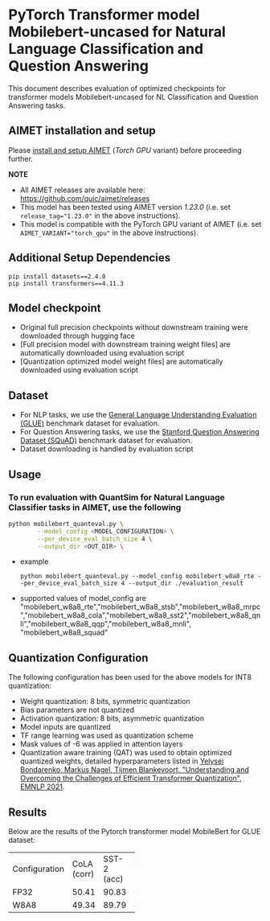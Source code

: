 # PyTorch Transformer model Mobilebert-uncased for Natural Language Classification and Question Answering  
This document describes evaluation of optimized checkpoints for transformer models Mobilebert-uncased for NL Classification and Question Answering tasks.

## AIMET installation and setup
Please [install and setup AIMET](https://github.com/quic/aimet/blob/release-aimet-1.23/packaging/install.md) (*Torch GPU* variant) before proceeding further.

**NOTE**
- All AIMET releases are available here: https://github.com/quic/aimet/releases
- This model has been tested using AIMET version *1.23.0*  (i.e. set `release_tag="1.23.0"` in the above instructions).
- This model is compatible with the PyTorch GPU variant of AIMET (i.e. set `AIMET_VARIANT="torch_gpu"` in the above instructions).

## Additional Setup Dependencies
```
pip install datasets==2.4.0
pip install transformers==4.11.3 
```
## Model checkpoint
- Original full precision checkpoints without downstream training were downloaded through hugging face 
- [Full precision model with downstream training weight files] are automatically downloaded using evaluation script 
- [Quantization optimized model weight files] are automatically downloaded using evaluation script 

## Dataset 
- For NLP tasks, we use the [General Language Understanding Evaluation (GLUE)](https://gluebenchmark.com/) benchmark dataset for evaluation. 
- For Question Answering tasks, we use the [Stanford Question Answering Dataset (SQuAD)](https://rajpurkar.github.io/SQuAD-explorer) benchmark dataset for evaluation. 
- Dataset downloading is handled by evaluation script

## Usage
### To run evaluation with QuantSim for Natural Language Classifier tasks in AIMET, use the following
```bash
python mobilebert_quanteval.py \
        --model_config <MODEL_CONFIGURATION> \
        --per_device_eval_batch_size 4 \
        --output_dir <OUT_DIR> \
```
* example 
    ```
    python mobilebert_quanteval.py --model_config mobilebert_w8a8_rte --per_device_eval_batch_size 4 --output_dir ./evaluation_result 
    ```

* supported values of model_config are "mobilebert_w8a8_rte","mobilebert_w8a8_stsb","mobilebert_w8a8_mrpc","mobilebert_w8a8_cola","mobilebert_w8a8_sst2","mobilebert_w8a8_qnli","mobilebert_w8a8_qqp","mobilebert_w8a8_mnli", "mobilebert_w8a8_squad"

## Quantization Configuration
The following configuration has been used for the above models for INT8 quantization:
- Weight quantization: 8 bits, symmetric quantization
- Bias parameters are not quantized
- Activation quantization: 8 bits, asymmetric quantization
- Model inputs are quantized
- TF range learning  was used as quantization scheme
- Mask values of -6 was applied in attention layers
- Quantization aware training (QAT) was used to obtain optimized quantized weights, detailed hyperparameters listed in [Yelysei Bondarenko, Markus Nagel, Tijmen Blankevoort, "Understanding and Overcoming the Challenges of Efficient Transformer Quantization", EMNLP 2021](https://arxiv.org/abs/2109.12948).

## Results
Below are the results of the Pytorch transformer model MobileBert for GLUE dataset:

<table style= " width:50%">
  <tr>
    <td> Configuration </td>
    <td> CoLA (corr) </td>
    <td> SST-2 (acc) </td>
    <td> MRPC (f1) </td>
    <td> STS-B (corr) </td>
    <td> QQP (acc) </td>
    <td> MNLI (acc) </td>
    <td> QNLI (acc) </td>
    <td> RTE (acc) </td>
    <td> GLUE </td>
  </tr>
  <tr>
    <td> FP32 </td>
    <td> 50.41 </td>
    <td> 90.83 </td>
    <td> 85.47 </td>
    <td> 88.75 </td>
    <td> 90.26 </td>
    <td> 83.36 </td>
    <td> 90.81 </td>
    <td> 70.04 </td>
    <td> 81.24 </td>
  </tr>
  <tr>
    <td> W8A8 </td>
    <td> 49.34 </td>
    <td> 89.79 </td>
    <td> 88.50 </td>
    <td> 88.46 </td>
    <td> 88.60 </td>
    <td> 83.82 </td>
    <td> 90.48 </td>
    <td> 70.40 </td>
    <td> 81.17 </td>
  </tr>
</table>

